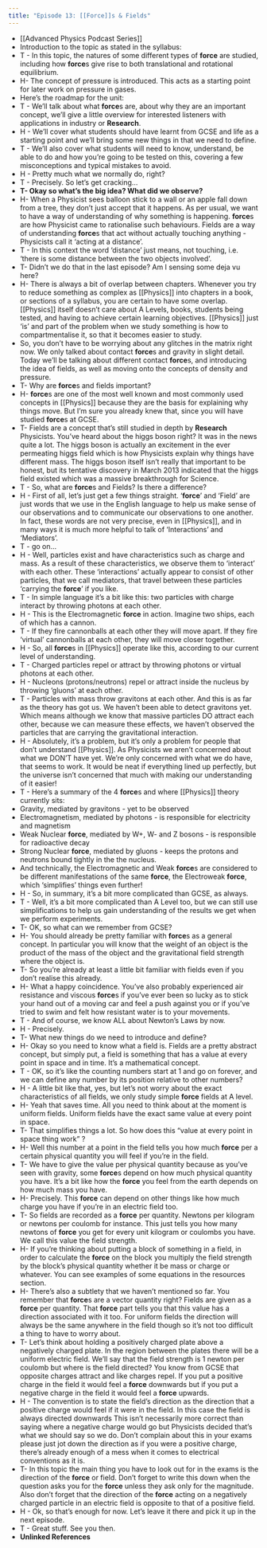 ```yaml
---
title: "Episode 13: [[Force]]s & Fields"
---
```


- [[Advanced Physics Podcast Series]]<span id='AwSSaTnY4'/>
- Introduction to the topic as stated in the syllabus:<span id='Gp_B3x97n'/>
- T - In this topic, the natures of some different types of **force** are studied, including how **force**s give rise to both translational and rotational equilibrium.<span id='w3EqnteUR'/>
- H- The concept of pressure is introduced. This acts as a starting point for later work on pressure in gases.<span id='ztitFTUx1'/>
- Here’s the roadmap for the unit:<span id='3JN3SWMIj'/>
- T - We’ll talk about what **force**s are, about why they are an important concept, we’ll give a little overview for interested listeners with applications in industry or **Research**.<span id='jm49CaCPE'/>
- H - We’ll cover what students should have learnt from GCSE and life as a starting point and we’ll bring some new things in that we need to define.<span id='0CYL-s0yr'/>
- T - We’ll also cover what students will need to know, understand, be able to do and how you’re going to be tested on this, covering a few misconceptions and typical mistakes to avoid.<span id='R1-8C1T4k'/>
- H - Pretty much what we normally do, right?<span id='WpGWDv9fC'/>
- T - Precisely. So let’s get cracking…<span id='X7JQ9J955'/>
- **T- Okay so what’s the big idea? What did we observe?**<span id='CvFgneI5L'/>
- H- When a Physicist sees balloon stick to a wall or an apple fall down from a tree, they don’t just accept that it happens. As per usual, we want to have a way of understanding of why something is happening. **force**s are how Physicist came to rationalise such behaviours. Fields are a way of understanding **force**s that act without actually touching anything - Physicists call it ‘acting at a distance’.<span id='YqbuIR66o'/>
- T - In this context the word ‘distance’ just means, not touching, i.e. ‘there is some distance between the two objects involved’.<span id='-GWOXSE3t'/>
- T- Didn’t we do that in the last episode? Am I sensing some deja vu here?<span id='YBcMetudp'/>
- H- There is always a bit of overlap between chapters. Whenever you try to reduce something as complex as [[Physics]] into chapters in a book, or sections of a syllabus, you are certain to have some overlap. [[Physics]] itself doesn’t care about A Levels, books, students being tested, and having to achieve certain learning objectives. [[Physics]] just ‘is’ and part of the problem when we study something is how to compartmentalise it, so that it becomes easier to study.<span id='8deXwU9rm'/>
- So, you don’t have to be worrying about any glitches in the matrix right now. We only talked about contact **force**s and gravity in slight detail. Today we’ll be talking about different contact **force**s, and introducing the idea of fields, as well as moving onto the concepts of density and pressure.<span id='XTTNWQsek'/>
- T- Why are **force**s and fields important?<span id='EUArPO-qJ'/>
- H- **force**s are one of the most well known and most commonly used concepts in [[Physics]] because they are the basis for explaining why things move. But I’m sure you already knew that, since you will have studied **force**s at GCSE.<span id='FQ1EMzwKV'/>
- T- Fields are a concept that’s still studied in depth by **Research** Physicists. You’ve heard about the higgs boson right? It was in the news quite a lot. The higgs boson is actually an excitement in the ever permeating higgs field which is how Physicists explain why things have different mass. The higgs boson itself isn’t really that important to be honest, but its tentative discovery in March 2013 indicated that the higgs field existed which was a massive breakthrough for Science.<span id='WfJBcPCuE'/>
- T - So, what are **force**s and Fields? Is there a difference?<span id='LatTK4xQz'/>
- H - First of all, let’s just get a few things straight. ‘**force**’ and ‘Field’ are just words that we use in the English language to help us make sense of our observations and to communicate our observations to one another. In fact, these words are not very precise, even in [[Physics]], and in many ways it is much more helpful to talk of ‘Interactions’ and ‘Mediators’.<span id='-nCinbIsw'/>
- T - go on…<span id='1HAlQEj78'/>
- H - Well, particles exist and have characteristics such as charge and mass. As a result of these characteristics, we observe them to ‘interact’ with each other. These ‘interactions’ actually appear to consist of other particles, that we call mediators, that travel between these particles ‘carrying the **force**’ if you like.<span id='RMcM9dK2s'/>
- T - In simple language it’s a bit like this: two particles with charge interact by throwing photons at each other.<span id='cRVrutbh3'/>
- H - This is the Electromagnetic **force** in action. Imagine two ships, each of which has a cannon.<span id='bdHy0wW85'/>
- T - If they fire cannonballs at each other they will move apart. If they fire ‘virtual’ cannonballs at each other, they will move closer together.<span id='3VyMBNeS8'/>
- H - So, all **force**s in [[Physics]] operate like this, according to our current level of understanding.<span id='UynvCUMa-'/>
- T - Charged particles repel or attract by throwing photons or virtual photons at each other.<span id='i1dGTsb82'/>
- H - Nucleons (protons/neutrons) repel or attract inside the nucleus by throwing ‘gluons’ at each other.<span id='aWgzmmpYu'/>
- T - Particles with mass throw gravitons at each other. And this is as far as the theory has got us. We haven’t been able to detect gravitons yet. Which means although we know that massive particles DO attract each other, because we can measure these effects, we haven’t observed the particles that are carrying the gravitational interaction.<span id='5CB8HCCWI'/>
- H - Absolutely, it’s a problem, but it’s only a problem for people that don’t understand [[Physics]]. As Physicists we aren’t concerned about what we DON’T have yet. We’re only concerned with what we do have, that seems to work. It would be neat if everything lined up perfectly, but the universe isn’t concerned that much with making our understanding of it easier!<span id='zCFETw_nI'/>
- T - Here’s a summary of the 4 **force**s and where [[Physics]] theory currently sits:<span id='yTJMrdtBm'/>
- Gravity, mediated by gravitons - yet to be observed<span id='Z8NRWxnGP'/>
- Electromagnetism, mediated by photons - is responsible for electricity and magnetism<span id='ZBusA5ll7'/>
- Weak Nuclear **force**, mediated by W+, W- and Z bosons - is responsible for radioactive decay<span id='ylg1F4kdU'/>
- Strong Nuclear **force**, mediated by gluons - keeps the protons and neutrons bound tightly in the the nucleus.<span id='hJTjms--0'/>
- And technically, the Electromagnetic and Weak **force**s are considered to be different manifestations of the same **force**, the Electroweak **force**, which ‘simplifies’ things even further!<span id='qfufbCDJm'/>
- H - So, in summary, it’s a bit more complicated than GCSE, as always.<span id='A6fOYC52S'/>
- T - Well, it’s a bit more complicated than A Level too, but we can still use simplifications to help us gain understanding of the results we get when we perform experiments.<span id='J7_dwIcIx'/>
- T- OK, so what can we remember from GCSE?<span id='NlqXuAnIa'/>
- H- You should already be pretty familiar with **force**s as a general concept. In particular you will know that the weight of an object is the product of the mass of the object and the gravitational field strength where the object is.<span id='lrdRxkBdN'/>
- T- So you’re already at least a little bit familiar with fields even if you don’t realise this already.<span id='rGUf712PG'/>
- H- What a happy coincidence. You’ve also probably experienced air resistance and viscous **force**s if you’ve ever been so lucky as to stick your hand out of a moving car and feel a push against you or if you’ve tried to swim and felt how resistant water is to your movements.<span id='KvXz_LqwG'/>
- T - And of course, we know ALL about Newton’s Laws by now.<span id='_iSih34Oo'/>
- H - Precisely.<span id='8X2IWhyPG'/>
- T- What new things do we need to introduce and define?<span id='jLy0kZybT'/>
- H- Okay so you need to know what a field is. Fields are a pretty abstract concept, but simply put, a field is something that has a value at every point in space and in time. It’s a mathematical concept.<span id='mtVTVO-N5'/>
- T - OK, so it’s like the counting numbers start at 1 and go on forever, and we can define any number by its position relative to other numbers?<span id='N-l_MMcnb'/>
- H - A little bit like that, yes, but let’s not worry about the exact characteristics of all fields, we only study simple **force** fields at A level.<span id='0Xad8CqG3'/>
- H- Yeah that saves time. All you need to think about at the moment is uniform fields. Uniform fields have the exact same value at every point in space.<span id='r7a2c4Xq4'/>
- T- That simplifies things a lot. So how does this “value at every point in space thing work” ?<span id='rMEqdYduX'/>
- H- Well this number at a point in the field tells you how much **force** per a certain physical quantity you will feel if you’re in the field.<span id='am-32atCK'/>
- T- We have to give the value per physical quantity because as you’ve seen with gravity, some **force**s depend on how much physical quantity you have. It’s a bit like how the **force** you feel from the earth depends on how much mass you have.<span id='9-pCeBJPP'/>
- H- Precisely. This **force** can depend on other things like how much charge you have if you’re in an electric field too.<span id='Qx47SWVw2'/>
- T- So fields are recorded as a **force** per quantity. Newtons per kilogram or newtons per coulomb for instance. This just tells you how many newtons of **force** you get for every unit kilogram or coulombs you have. We call this value the field strength.<span id='SqPDwo6XO'/>
- H- If you’re thinking about putting a block of something in a field, in order to calculate the **force** on the block you multiply the field strength by the block’s physical quantity whether it be mass or charge or whatever. You can see examples of some equations in the resources section.<span id='bbiTwVi8k'/>
- H- There’s also a subtlety that we haven’t mentioned so far. You remember that **force**s are a vector quantity right? Fields are given as a **force** per quantity. That **force** part tells you that this value has a direction associated with it too. For uniform fields the direction will always be the same anywhere in the field though so it’s not too difficult a thing to have to worry about.<span id='8o-_vWsgD'/>
- T- Let’s think about holding a positively charged plate above a negatively charged plate. In the region between the plates there will be a uniform electric field. We’ll say that the field strength is 1 newton per coulomb but where is the field directed? You know from GCSE that opposite charges attract and like charges repel. If you put a positive charge in the field it would feel a **force** downwards but if you put a negative charge in the field it would feel a **force** upwards.<span id='qQE5uT8p3'/>
- H - The convention is to state the field’s direction as the direction that a positive charge would feel if it were in the field. In this case the field is always directed downwards This isn’t necessarily more correct than saying where a negative charge would go but Physicists decided that’s what we should say so we do. Don’t complain about this in your exams please just jot down the direction as if you were a positive charge, there’s already enough of a mess when it comes to electrical conventions as it is.<span id='rF3xGh6u8'/>
- T- In this topic the main thing you have to look out for in the exams is the direction of the **force** or field. Don’t forget to write this down when the question asks you for the **force** unless they ask only for the magnitude. Also don’t forget that the direction of the **force** acting on a negatively charged particle in an electric field is opposite to that of a positive field.<span id='GUSqtXwQm'/>
- H - Ok, so that’s enough for now. Let’s leave it there and pick it up in the next episode.<span id='077uxf-jN'/>
- T - Great stuff. See you then.<span id='SKmSkmn7M'/>
- **Unlinked References**<span id='L5_FcmcwQ'/>
